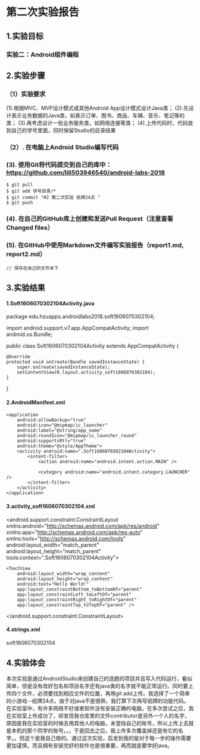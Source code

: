 # 第二次实验报告  

## 1.实验目标
### 实验二：Android组件编程

## 2.实验步骤
### （1）实验要求
(1).根据MVC、MVP设计模式或其他Android App设计模式设计Java类；
(2).先设计表示业务数据的Java类，如表示订单、图书、商品、车辆、音乐、笔记等的类；
(3).再考虑设计一些业务服务类，如网络连接等类；
(4).上传代码时，代码放到自己的学号里面，同时保留Studio的目录结果

### （2）. 在电脑上Android Studio编写代码  


### (3). 使用Git将代码提交到自己的库中：https://github.com/lili503946540/android-labs-2018   
```  
$ git pull
$ git add 学号目录/*
$ git commit "#2 第二次实验 纸牌24点 "
$ git push
```  

### (4). 在自己的GitHub库上创建和发送Pull Request（注意查看Changed files）  

### (5). 在GitHub中使用Markdown文件编写实验报告（report1.md, report2.md）  
```  
// 保存在自己的文件夹下
```  

## 3.实验结果

#### 1.Soft1606070302104Activity.java

package edu.hzuapps.androidlabs2018.soft1606070302104;

import android.support.v7.app.AppCompatActivity;
import android.os.Bundle;

public class Soft1606070302104Activity extends AppCompatActivity {

    @Override
    protected void onCreate(Bundle savedInstanceState) {
        super.onCreate(savedInstanceState);
        setContentView(R.layout.activity_soft1606070302104);
    }
}

#### 2.AndroidManifest.xml

<?xml version="1.0" encoding="utf-8"?>
<manifest xmlns:android="http://schemas.android.com/apk/res/android"
    package="edu.hzuapps.androidlabs2018.soft1606070302104">

    <application
        android:allowBackup="true"
        android:icon="@mipmap/ic_launcher"
        android:label="@string/app_name"
        android:roundIcon="@mipmap/ic_launcher_round"
        android:supportsRtl="true"
        android:theme="@style/AppTheme">
        <activity android:name=".Soft1606070302104Activity">
            <intent-filter>
                <action android:name="android.intent.action.MAIN" />

                <category android:name="android.intent.category.LAUNCHER" />
            </intent-filter>
        </activity>
    </application>

</manifest>

#### 3.activity_soft1606070302104.xml

<?xml version="1.0" encoding="utf-8"?>
<android.support.constraint.ConstraintLayout xmlns:android="http://schemas.android.com/apk/res/android"
    xmlns:app="http://schemas.android.com/apk/res-auto"
    xmlns:tools="http://schemas.android.com/tools"
    android:layout_width="match_parent"
    android:layout_height="match_parent"
    tools:context=".Soft1606070302104Activity">

    <TextView
        android:layout_width="wrap_content"
        android:layout_height="wrap_content"
        android:text="Hello World!"
        app:layout_constraintBottom_toBottomOf="parent"
        app:layout_constraintLeft_toLeftOf="parent"
        app:layout_constraintRight_toRightOf="parent"
        app:layout_constraintTop_toTopOf="parent" />

</android.support.constraint.ConstraintLayout>

#### 4.strings.xml

<resources>
    <string name="app_name">soft1606070302104</string>
</resources>

## 4.实验体会
本次实验是通过AndroidStudio来创建自己的选题的项目并且写入代码运行，看似简单，但是没有改好包名和项目名字还有java类的名字就不能正常运行。同时要上传四个文件，必须要找到相应文件的位置，再用git add上传。我选择了一个简单的小游戏--纸牌24点，由于对java不是很熟，我打算下次再写纸牌的功能代码。在实验室中，有许多网络不好或者软件没有安装正确的电脑，在多次尝试之后，我在实验室上传成功了，却发现我仓库里的文件contributor是另外一个人的名字，原因是我在实验室的时候去用其他人的电脑，未登陆自己的账号，所以上传上去就是本机的那个同学的账号。。。于是回去之后，我上传多次覆盖掉还是有它的名字。。但这个是我自己做的。通过这次实验，启发到我的是对于每一步的操作需要更加谨慎，而且拥有安装完好的软件也是很重要，再而就是要学好java。
